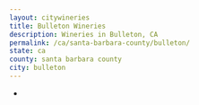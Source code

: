 ```yaml
---
layout: citywineries
title: Bulleton Wineries
description: Wineries in Bulleton, CA
permalink: /ca/santa-barbara-county/bulleton/
state: ca
county: santa barbara county
city: bulleton
---
```

-
